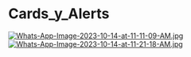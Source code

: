 # Cards_y_Alerts
[![Whats-App-Image-2023-10-14-at-11-11-09-AM.jpg](https://i.postimg.cc/Bn6TJ0FT/Whats-App-Image-2023-10-14-at-11-11-09-AM.jpg)](https://postimg.cc/VdxrF2Dv)
[![Whats-App-Image-2023-10-14-at-11-21-18-AM.jpg](https://i.postimg.cc/yx8GKGyk/Whats-App-Image-2023-10-14-at-11-21-18-AM.jpg)](https://postimg.cc/1nbBcJTQ)
